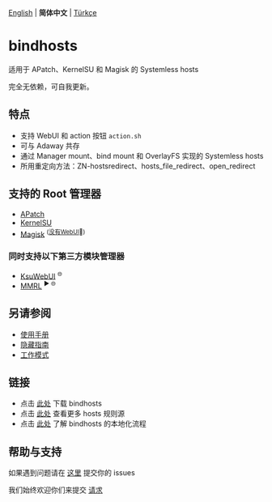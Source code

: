 [English](README.md) | **简体中文** | [Türkçe](README_tr-TR.md)

# bindhosts

适用于 APatch、KernelSU 和 Magisk 的 Systemless hosts

完全无依赖，可自我更新。

## 特点

- 支持 WebUI 和 action 按钮 `action.sh`
- 可与 Adaway 共存
- 通过 Manager mount、bind mount 和 OverlayFS 实现的 Systemless hosts
- 所用重定向方法：ZN-hostsredirect、hosts_file_redirect、open_redirect

## 支持的 Root 管理器

- [APatch](https://github.com/bmax121/APatch) 
- [KernelSU](https://github.com/tiann/KernelSU)
- [Magisk](https://github.com/topjohnwu/Magisk)  <sup>([没有WebUI](https://github.com/topjohnwu/Magisk/issues/8609#event-15568590949)👀)</sup>

### 同时支持以下第三方模块管理器

- [KsuWebUI](https://github.com/5ec1cff/KsuWebUIStandalone)   <sup>🌐</sup>
- [MMRL](https://github.com/DerGoogler/MMRL)   <sup>▶ 🌐</sup>

## 另请参阅

- [使用手册](Documentation/usage_zh-CN.md)
- [隐藏指南](Documentation/hiding_zh-CN.md)
- [工作模式](Documentation/modes_zh-CN.md)

## 链接

- 点击 [此处](https://github.com/bindhosts/bindhosts/releases) 下载 bindhosts
- 点击 [此处](Documentation/sources.md) 查看更多 hosts 规则源
- 点击 [此处](Documentation/localize.md) 了解 bindhosts 的本地化流程

## 帮助与支持

如果遇到问题请在 [这里](https://github.com/bindhosts/bindhosts/issues) 提交你的 issues

我们始终欢迎你们来提交 [请求](https://github.com/bindhosts/bindhosts/pulls)
